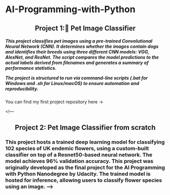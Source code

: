 # AI-Programming-with-Python

<h2 align="center"> Project 1:🐶 Pet Image Classifier </h2>
<h5 align="left"> This project classifies pet images using a pre-trained Convolutional Neural Network (CNN). It determines whether the images contain dogs and identifies their breeds using three different CNN models: VGG, AlexNet, and ResNet. The script compares the model predictions to the actual labels derived from filenames and generates a summary of performance statistics.

The project is structured to run via command-line scripts (.bat for Windows and .sh for Linux/macOS) to ensure automation and reproducibility. </h5>

You can find my first project repository here -> 

<!–– <h2 align="center"> Project 2: Pet Image Classifier from scratch </h2> <h3 align="left"> This project hosts a trained deep learning model for classifying 102 species of UK endemic flowers, using a custom-built classifier on top of a Resnet50-based neural network. The model achieves 96% validation accuracy. This project was originally developed as the final project for the AI Programming with Python Nanodegree by Udacity. The trained model is hosted for inference, allowing users to classify flower species using an image. -->
